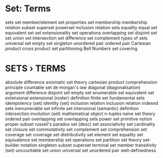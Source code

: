 # Set: Terms

sets
  set member/element
  set properties
  set membership
  membership relation
subset
  superset
  powerset
  inclusion relation
sets equality
  equal set
  equivalent set
set extensionality
set operations
  overlapping set
  disjoint set
  set union
  set intersection
  set difference
  set complement
types of sets
  universal set
  empty set
  singleton
  unordered pair
  ordered pair
Cartesian product
  cross product
  set partitioning
  Bell Numbers
  set covering


# SETS › TERMS

absolute difference
axiomatic set theory
cartesian product
comprehension principle
countable set
de morgan's law
diagonal (diagonalisation) argument
difference
disjoint set
empty set
enumerable set
equivalent set
extensional
extensional (roster) definition
finite set
fundamental sets
idempotency (set)
identity (set)
inclusion relation
inclusion relation
indexed sets
inenumerable set
infinite set
intensional (semantic) definition
intersection
involution (set)
mathematical object
n-tuples
naïve set theory
ordered pair
overlapping set
overlapping sets
power set
primitive notion
proper subset
russell's paradox
set (desc)
set associativity
set cardinality
set closure
set commutativity
set complement
set comprehension
set coverage
set coverage
set distributivity
set element
set equality
set equivalence
set membership
set operations
set partition
set theory
set-builder notation
singleton
subset
superset
terminal set member
transitivity (set)
uncountable set
union
universal set
unordered pair
well-definedness
